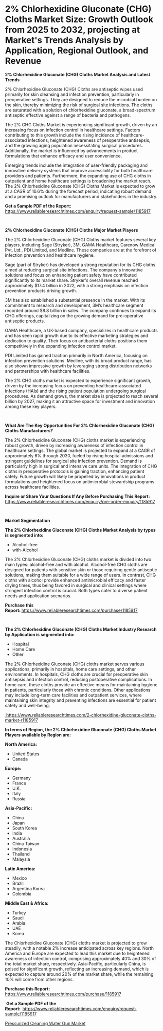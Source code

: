 <p><h1>2% Chlorhexidine Gluconate (CHG) Cloths Market Size: Growth Outlook from 2025 to 2032, projecting at Market's Trends Analysis by Application, Regional Outlook, and Revenue</h1></p><p><strong>2% Chlorhexidine Gluconate (CHG) Cloths Market Analysis and Latest Trends</strong></p>
<p><p>2% Chlorhexidine Gluconate (CHG) Cloths are antiseptic wipes used primarily for skin cleansing and infection prevention, particularly in preoperative settings. They are designed to reduce the microbial burden on the skin, thereby minimizing the risk of surgical site infections. The cloths are saturated with a solution of chlorhexidine gluconate, a broad-spectrum antiseptic effective against a range of bacteria and pathogens.</p><p>The 2% CHG Cloths Market is experiencing significant growth, driven by an increasing focus on infection control in healthcare settings. Factors contributing to this growth include the rising incidence of healthcare-associated infections, heightened awareness of preoperative antisepsis, and the growing aging population necessitating surgical procedures. Additionally, the market is influenced by advancements in product formulations that enhance efficacy and user convenience.</p><p>Emerging trends include the integration of user-friendly packaging and innovative delivery systems that improve accessibility for both healthcare providers and patients. Furthermore, the expanding use of CHG cloths in outpatient and home healthcare settings is broadening the market reach. The 2% Chlorhexidine Gluconate (CHG) Cloths Market is expected to grow at a CAGR of 10.6% during the forecast period, indicating robust demand and a promising outlook for manufacturers and stakeholders in the industry.</p></p>
<p><strong>Get a Sample PDF of the Report:&nbsp;</strong> <a href="https://www.reliableresearchtimes.com/enquiry/request-sample/1185917?utm_campaign=3585&utm_medium=2&utm_source=Github&utm_content=ia&utm_term=28032025&utm_id=2-chlorhexidine-gluconate-chg-cloths">https://www.reliableresearchtimes.com/enquiry/request-sample/1185917</a></p>
<p>&nbsp;</p>
<p><strong>2% Chlorhexidine Gluconate (CHG) Cloths Major Market Players</strong></p>
<p><p>The 2% Chlorhexidine Gluconate (CHG) Cloths market features several key players, including Sage (Stryker), 3M, GAMA Healthcare, Carenow Medical Pvt. Ltd., PDI Limited, and Medline. These companies are at the forefront of infection prevention and healthcare hygiene.</p><p>Sage (part of Stryker) has developed a strong reputation for its CHG cloths aimed at reducing surgical site infections. The company's innovative solutions and focus on enhancing patient safety have contributed significantly to its market share. Stryker's overall revenue reached approximately $17.4 billion in 2022, with a strong emphasis on infection prevention products driving growth.</p><p>3M has also established a substantial presence in the market. With its commitment to research and development, 3M’s healthcare segment recorded around $8.8 billion in sales. The company continues to expand its CHG offerings, capitalizing on the growing demand for pre-operative antiseptic products.</p><p>GAMA Healthcare, a UK-based company, specializes in healthcare products and has seen rapid growth due to its effective marketing strategies and dedication to quality. Their focus on antibacterial cloths positions them competitively in the expanding infection control market.</p><p>PDI Limited has gained traction primarily in North America, focusing on infection prevention solutions. Medline, with its broad product range, has also shown impressive growth by leveraging strong distribution networks and partnerships with healthcare facilities.</p><p>The 2% CHG cloths market is expected to experience significant growth, driven by the increasing focus on preventing healthcare-associated infections (HAIs) and the rising patient population undergoing surgical procedures. As demand grows, the market size is projected to reach several billion by 2027, making it an attractive space for investment and innovation among these key players.</p></p>
<p>&nbsp;</p>
<p><strong>What Are The Key Opportunities For 2% Chlorhexidine Gluconate (CHG) Cloths Manufacturers?</strong></p>
<p><p>The 2% Chlorhexidine Gluconate (CHG) cloths market is experiencing robust growth, driven by increasing awareness of infection control in healthcare settings. The global market is projected to expand at a CAGR of approximately 6% through 2030, fueled by rising hospital admissions and stringent guidelines for surgical site infection prevention. Demand is particularly high in surgical and intensive care units. The integration of CHG cloths in preoperative protocols is gaining traction, enhancing patient safety. Future growth will likely be propelled by innovations in product formulations and heightened focus on antimicrobial stewardship programs across healthcare facilities.</p></p>
<p><strong>Inquire or Share Your Questions If Any Before Purchasing This Report:</strong> <a href="https://www.reliableresearchtimes.com/enquiry/pre-order-enquiry/1185917?utm_campaign=3585&utm_medium=2&utm_source=Github&utm_content=ia&utm_term=28032025&utm_id=2-chlorhexidine-gluconate-chg-cloths">https://www.reliableresearchtimes.com/enquiry/pre-order-enquiry/1185917</a></p>
<p>&nbsp;</p>
<p><strong>Market Segmentation</strong></p>
<p><strong>The 2% Chlorhexidine Gluconate (CHG) Cloths Market Analysis by types is segmented into:</strong></p>
<p><ul><li>Alcohol-free</li><li>with-Alcohol</li></ul></p>
<p><p>The 2% Chlorhexidine Gluconate (CHG) cloths market is divided into two main types: alcohol-free and with alcohol. Alcohol-free CHG cloths are designed for patients with sensitive skin or those requiring gentle antiseptic solutions, making them suitable for a wide range of users. In contrast, CHG cloths with alcohol provide enhanced antimicrobial efficacy and faster drying times, thus being favored in surgical and clinical settings where stringent infection control is crucial. Both types cater to diverse patient needs and application scenarios.</p></p>
<p><strong>Purchase this Report:&nbsp;</strong><a href="https://www.reliableresearchtimes.com/purchase/1185917?utm_campaign=3585&utm_medium=2&utm_source=Github&utm_content=ia&utm_term=28032025&utm_id=2-chlorhexidine-gluconate-chg-cloths">https://www.reliableresearchtimes.com/purchase/1185917</a></p>
<p>&nbsp;</p>
<p><strong>The 2% Chlorhexidine Gluconate (CHG) Cloths Market Industry Research by Application is segmented into:</strong></p>
<p><ul><li>Hospital</li><li>Home Care</li><li>Other</li></ul></p>
<p><p>The 2% Chlorhexidine Gluconate (CHG) cloths market serves various applications, primarily in hospitals, home care settings, and other environments. In hospitals, CHG cloths are crucial for preoperative skin antisepsis and infection control, reducing postoperative complications. In home care, these cloths provide an effective means for maintaining hygiene in patients, particularly those with chronic conditions. Other applications may include long-term care facilities and outpatient services, where maintaining skin integrity and preventing infections are essential for patient safety and well-being.</p></p>
<p><a href="https://www.reliableresearchtimes.com/2-chlorhexidine-gluconate-cloths-market-r1185917?utm_campaign=3585&utm_medium=2&utm_source=Github&utm_content=ia&utm_term=28032025&utm_id=2-chlorhexidine-gluconate-chg-cloths">&nbsp;https://www.reliableresearchtimes.com/2-chlorhexidine-gluconate-cloths-market-r1185917</a></p>
<p><strong>In terms of Region, the 2% Chlorhexidine Gluconate (CHG) Cloths Market Players available by Region are:</strong></p>
<p>
    <p> <strong> North America: </strong>
        <ul>
            <li>United States</li>
            <li>Canada</li>
        </ul>
        </p> 
    <p> <strong> Europe: </strong>
        <ul>
            <li>Germany</li>
            <li>France</li>
            <li>U.K.</li>
            <li>Italy</li>
            <li>Russia</li>
        </ul>
        </p> 
    <p> <strong> Asia-Pacific: </strong>
        <ul>
            <li>China</li>
            <li>Japan</li>
            <li>South Korea</li>
            <li>India</li>
            <li>Australia</li>
            <li>China Taiwan</li>
            <li>Indonesia</li>
            <li>Thailand</li>
            <li>Malaysia</li>
        </ul>
        </p> 
    <p> <strong> Latin America: </strong>
        <ul>
            <li>Mexico</li>
            <li>Brazil</li>
            <li>Argentina Korea</li>
            <li>Colombia</li>
        </ul>
        </p> 
    <p> <strong> Middle East & Africa: </strong>
        <ul>
            <li>Turkey</li>
            <li>Saudi</li>
            <li>Arabia</li>
            <li>UAE</li>
            <li>Korea</li>
        </ul>
    </p>
    </p>
<p><p>The Chlorhexidine Gluconate (CHG) cloths market is projected to grow steadily, with a notable 2% increase anticipated across key regions. North America and Europe are expected to lead this market due to heightened awareness of infection control, comprising approximately 40% and 30% of the total market share, respectively. Asia-Pacific, particularly China, is poised for significant growth, reflecting an increasing demand, which is expected to capture around 20% of the market share, while the remaining 10% will come from other regions.</p></p>
<p><strong>Purchase this Report: </strong><a href="https://www.reliableresearchtimes.com/purchase/1185917?utm_campaign=3585&utm_medium=2&utm_source=Github&utm_content=ia&utm_term=28032025&utm_id=2-chlorhexidine-gluconate-chg-cloths">https://www.reliableresearchtimes.com/purchase/1185917</a></p>
<p>&nbsp;<strong>Get a Sample PDF of the Report:&nbsp;&nbsp;</strong><a href="https://www.reliableresearchtimes.com/enquiry/request-sample/1185917?utm_campaign=3585&utm_medium=2&utm_source=Github&utm_content=ia&utm_term=28032025&utm_id=2-chlorhexidine-gluconate-chg-cloths">https://www.reliableresearchtimes.com/enquiry/request-sample/1185917</a></p>
<p><strong></strong></p>
<p><p><a href="https://github.com/syiqvanyo/Market-Research-Report-List-1/blob/main/pressurized-cleaning-water-gun-market.md?utm_campaign=3585&utm_medium=2&utm_source=Github&utm_content=ia&utm_term=28032025&utm_id=2-chlorhexidine-gluconate-chg-cloths">Pressurized Cleaning Water Gun Market</a></p></p>